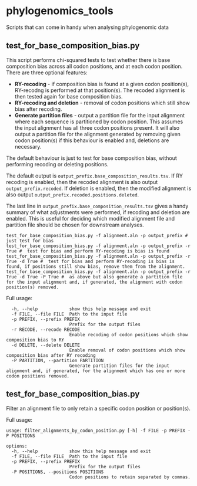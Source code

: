 # phylogenomics_tools
Scripts that can come in handy when analysing phylogenomic data

## test_for_base_composition_bias.py

This script performs chi-squared tests to test whether there is base composition bias across all codon positions, and at each codon position. There are three optional features:

- **RY-recoding** -  if composition bias is found at a given codon position(s), RY-recodng is performed at that position(s). The recoded alignment is then tested again for base composition bias.
- **RY-recoding and deletion** - removal of codon positions which still show bias after recoding.
- **Generate partition files** - output a partition file for the input alignment where each sequence is partitioned by codon position. This assumes the input alignment has all three codon positions present. It will also output a partition file for the alignment generated by removing given codon position(s) if this behaviour is enabled and, deletions are necessary.

The default behaviour is just to test for base composition bias, without performing recoding or deleting positions.

The default output is `output_prefix.base_composition_results.tsv`. If RY recoding is enabled, then the recoded alignment is also output `output_prefix.recoded`. If deletion is enabled, then the modified alignment is also output `output_prefix.recoded.positions.deleted`.

The last line in `output_prefix.base_composition_results.tsv` gives a handy summary of what adjustments were performed, if recoding and deletion are enabled. This is useful for deciding which modified alignment file and partition file should be chosen for downstream analyses.
```
test_for_base_composition_bias.py -f alignment.aln -p output_prefix # just test for bias
test_for_base_composition_bias.py -f alignment.aln -p output_prefix -r True #  test for bias and perform RY-recoding is bias is found
test_for_base_composition_bias.py -f alignment.aln -p output_prefix -r True -d True #  test for bias and perform RY-recoding is bias is found, if positions still show bias, remove them from the alignment.
test_for_base_composition_bias.py -f alignment.aln -p output_prefix -r True -d True -P True #  as above but also generate a partition file for the input alignment and, if generated, the alignment with codon position(s) removed.
```

Full usage:

```
  -h, --help            show this help message and exit
  -f FILE, --file FILE  Path to the input file
  -p PREFIX, --prefix PREFIX
                        Prefix for the output files
  -r RECODE, --recode RECODE
                        Enable recoding of codon positions which show composition bias to RY
  -d DELETE, --delete DELETE
                        Enable removal of codon positions which show composition bias after RY recoding
  -P PARTITION, --partition PARTITION
                        Generate partition files for the input alignment and, if generated, for the alignment which has one or more codon positions removed.
```

## test_for_base_composition_bias.py
Filter an alignment file to only retain a specific codon position or position(s).

Full usage:
```
usage: filter_alignments_by_codon_position.py [-h] -f FILE -p PREFIX -P POSITIONS

options:
  -h, --help            show this help message and exit
  -f FILE, --file FILE  Path to the input file
  -p PREFIX, --prefix PREFIX
                        Prefix for the output files
  -P POSITIONS, --positions POSITIONS
                        Codon positions to retain separated by commas.
```
